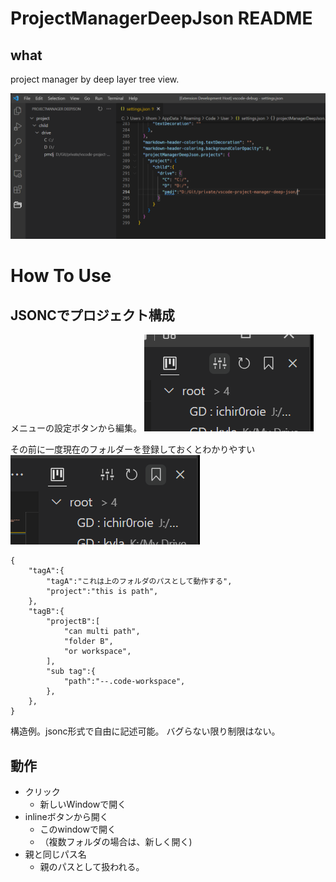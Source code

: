 # ProjectManagerDeepJson README

## what

project manager by deep layer tree view.

![.mdImages/README/20220813_194800.png](https://github.com/ichir0roie/vscode-project-manager-deep-json/blob/main/.mdImages/README/20220813_194800.png)


# How To Use

## JSONCでプロジェクト構成

メニューの設定ボタンから編集。
![](https://github.com/ichir0roie/vscode-project-manager-deep-json/blob/main/.mdImages/README/20220819_172500.png)

その前に一度現在のフォルダーを登録しておくとわかりやすい
![](https://github.com/ichir0roie/vscode-project-manager-deep-json/blob/main/.mdImages/README/20220819_172608.png)

```jsonc
{
    "tagA":{
        "tagA":"これは上のフォルダのパスとして動作する",
        "project":"this is path",
    },
    "tagB":{
        "projectB":[
            "can multi path",
            "folder B",
            "or workspace",
        ],
        "sub tag":{
            "path":"--.code-workspace",
        },
    },
}
```

構造例。jsonc形式で自由に記述可能。
バグらない限り制限はない。

## 動作

+ クリック
  + 新しいWindowで開く
+ inlineボタンから開く
  + このwindowで開く
  + （複数フォルダの場合は、新しく開く)
+ 親と同じパス名
  + 親のパスとして扱われる。














